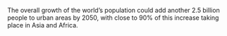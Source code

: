 The overall growth of the world’s population could add another 2.5 billion people to urban areas by 2050, with close to 90% of this increase taking place in Asia and Africa. 